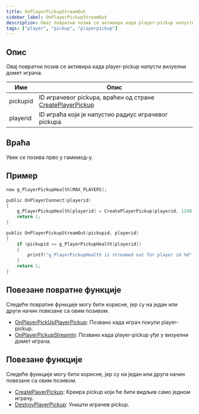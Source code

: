 ```yaml
---
title: OnPlayerPickupStreamOut
sidebar_label: OnPlayerPickupStreamOut
description: Овај повратни позив се активира када player-pickup напусти визуелни домет играча.
tags: ["player", "pickup", "playerpickup"]
---
```


<VersionWarnSR name='повратна функција' version='omp v1.1.0.2612' />

## Опис

Овај повратни позив се активира када player-pickup напусти визуелни домет играча.

| Име      | Опис                                                                                           |
|----------|------------------------------------------------------------------------------------------------|
| pickupid | ID играчевог pickupa, враћен од стране [CreatePlayerPickup](../functions/CreatePlayerPickup)   |
| playerid | ID играћа који је напустио радиус играчевог pickupa                                            |

## Враћа

Увек се позива прво у гамемод-у.

## Пример

```c
new g_PlayerPickupHealth[MAX_PLAYERS];

public OnPlayerConnect(playerid)
{
    g_PlayerPickupHealth[playerid] = CreatePlayerPickup(playerid, 1240, 2, 2009.8474, 1218.0459, 10.8175);
    return 1;
}

public OnPlayerPickupStreamOut(pickupid, playerid)
{
    if (pickupid == g_PlayerPickupHealth[playerid])
    {
        printf("g_PlayerPickupHealth is streamed out for player id %d", playerid);
    }
    return 1;
}
```

## Повезане повратне функције

Следеће повратне функције могу бити корисне, јер су на један или други начин повезане са овим позивом.

- [OnPlayerPickUpPlayerPickup](OnPlayerPickUpPlayerPickup): Позвано када играч покупи player-pickup.
- [OnPlayerPickupStreamIn](OnPlayerPickupStreamIn): Позвано када player-pickup уђе у визуелни домет играча.

## Повезане функције

Следеће функције могу бити корисне, јер су на један или други начин повезане са овим позивом.

- [CreatePlayerPickup](../functions/CreatePlayerPickup): Креира pickup који ће бити видљив само једном играчу.
- [DestroyPlayerPickup](../functions/DestroyPlayerPickup): Уништи играчев pickup.
